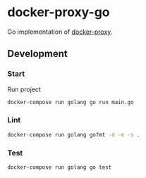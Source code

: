 # docker-proxy-go

Go implementation of [docker-proxy](https://github.com/philippe-vandermoere/docker-proxy).

## Development

### Start

Run project

```bash
docker-compose run golang go run main.go
```

### Lint

```bash
docker-compose run golang gofmt -d -e -s .
```

### Test

```bash
docker-compose run golang go test
```
